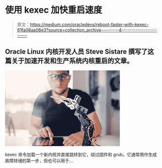 # 使用 kexec 加快重启速度

> 原文：<https://medium.com/oracledevs/reboot-faster-with-kexec-61fa08aa06e3?source=collection_archive---------4----------------------->

## Oracle Linux 内核开发人员 Steve Sistare 撰写了这篇关于加速开发和生产系统内核重启的文章。

![](img/442792abfeea72b1a02ab5f860557baa.png)

kexec 命令加载一个新内核并直接跳转到它，绕过固件和 grub。它通常用作生成故障转储的第一步，但也可以用于…